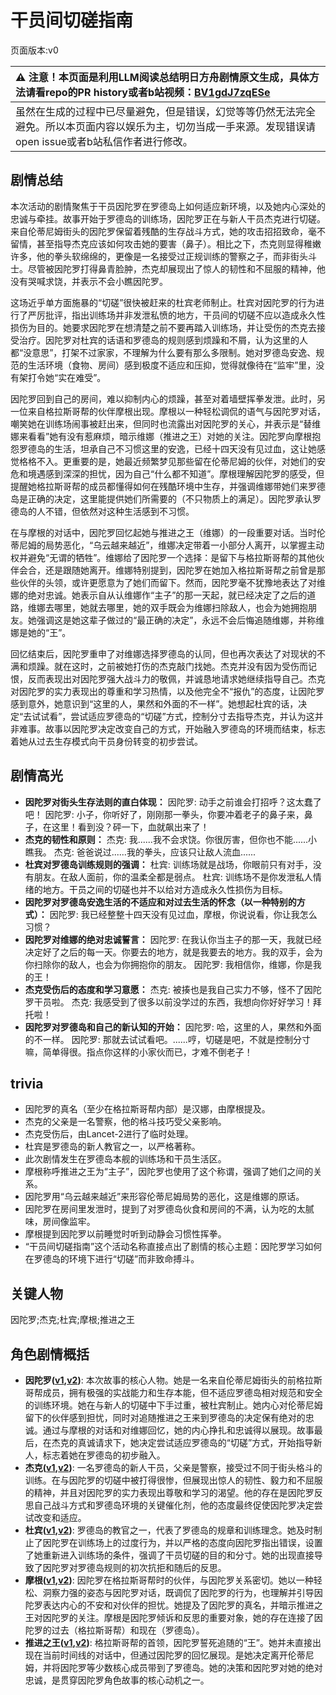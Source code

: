 # 干员间切磋指南
页面版本:v0
 

| :warning: 注意！本页面是利用LLM阅读总结明日方舟剧情原文生成，具体方法请看repo的PR history或者b站视频：[BV1gdJ7zqESe](https://www.bilibili.com/video/BV1gdJ7zqESe/)         |
|:----------------------------|
| 虽然在生成的过程中已尽量避免，但是错误，幻觉等等仍然无法完全避免。所以本页面内容以娱乐为主，切勿当成一手来源。发现错误请open issue或者b站私信作者进行修改。|



## 剧情总结
本次活动的剧情聚焦于干员因陀罗在罗德岛上如何适应新环境，以及她内心深处的忠诚与牵挂。故事开始于罗德岛的训练场，因陀罗正在与新人干员杰克进行切磋。来自伦蒂尼姆街头的因陀罗保留着残酷的生存战斗方式，她的攻击招招致命，毫不留情，甚至指导杰克应该如何攻击她的要害（鼻子）。相比之下，杰克则显得稚嫩许多，他的拳头软绵绵的，更像是一名接受过正规训练的警察之子，而非街头斗士。尽管被因陀罗打得鼻青脸肿，杰克却展现出了惊人的韧性和不屈服的精神，他没有哭喊求饶，并表示不会小瞧因陀罗。

这场近乎单方面施暴的“切磋”很快被赶来的杜宾老师制止。杜宾对因陀罗的行为进行了严厉批评，指出训练场并非发泄私愤的地方，干员间的切磋不应以造成永久性损伤为目的。她要求因陀罗在想清楚之前不要再踏入训练场，并让受伤的杰克去接受治疗。因陀罗对杜宾的话语和罗德岛的规则感到烦躁和不屑，认为这里的人都“没意思”，打架不过家家，不理解为什么要有那么多限制。她对罗德岛安逸、规范的生活环境（食物、房间）感到极度不适应和压抑，觉得就像待在“监牢”里，没有架打令她“实在难受”。

因陀罗回到自己的房间，难以抑制内心的烦躁，甚至对着墙壁挥拳发泄。此时，另一位来自格拉斯哥帮的伙伴摩根出现。摩根以一种轻松调侃的语气与因陀罗对话，嘲笑她在训练场闹事被赶出来，但同时也流露出对因陀罗的关心，并表示是“替维娜来看看”她有没有惹麻烦，暗示维娜（推进之王）对她的关注。因陀罗向摩根抱怨罗德岛的生活，坦承自己不习惯这里的安逸，已经十四天没有见过血，这让她感觉格格不入。更重要的是，她最近频繁梦见那些留在伦蒂尼姆的伙伴，对她们的安危和境遇感到深深的担忧，因为自己“什么都不知道”。摩根理解因陀罗的感受，但提醒她格拉斯哥帮的成员都懂得如何在残酷环境中生存，并强调维娜带她们来罗德岛是正确的决定，这里能提供她们所需要的（不只物质上的满足）。因陀罗承认罗德岛的人不错，但依然对这种生活感到不习惯。

在与摩根的对话中，因陀罗回忆起她与推进之王（维娜）的一段重要对话。当时伦蒂尼姆的局势恶化，“乌云越来越近”，维娜决定带着一小部分人离开，以掌握主动权并避免“无谓的牺牲”。维娜给了因陀罗一个选择：是留下与格拉斯哥帮的其他伙伴会合，还是跟随她离开。维娜特别提到，因陀罗在她加入格拉斯哥帮之前曾是那些伙伴的头领，或许更愿意为了她们而留下。然而，因陀罗毫不犹豫地表达了对维娜的绝对忠诚。她表示自从认维娜作“主子”的那一天起，就已经决定了之后的道路，维娜去哪里，她就去哪里，她的双手既会为维娜扫除敌人，也会为她拥抱朋友。她强调这是她这辈子做过的“最正确的决定”，永远不会后悔追随维娜，并称维娜是她的“王”。

回忆结束后，因陀罗重申了对维娜选择罗德岛的认同，但也再次表达了对现状的不满和烦躁。就在这时，之前被她打伤的杰克敲门找她。杰克并没有因为受伤而记恨，反而表现出对因陀罗强大战斗力的敬佩，并诚恳地请求她继续指导自己。杰克对因陀罗的实力表现出的尊重和学习热情，以及他完全不“报仇”的态度，让因陀罗感到意外，她意识到“这里的人，果然和外面的不一样”。她想起杜宾的话，决定“去试试看”，尝试适应罗德岛的“切磋”方式，控制分寸去指导杰克，并认为这并非难事。故事以因陀罗决定改变自己的方式，开始融入罗德岛的环境而结束，标志着她从过去生存模式向干员身份转变的初步尝试。
## 剧情高光
*   **因陀罗对街头生存法则的直白体现：**
    因陀罗: 动手之前谁会打招呼？这太蠢了吧！
    因陀罗: 小子，你听好了，刚刚那一拳头，你要冲着老子的鼻子来，鼻子，在这里！看到没？砰一下，血就飙出来了！
*   **杰克的韧性和原则：**
    杰克: 我......我不会求饶。你很厉害，但你也不能......小瞧我。
    杰克: 爸爸说过......我的拳头，应该只让敌人流血......
*   **杜宾对罗德岛训练规则的强调：**
    杜宾: 训练场就是战场，你眼前只有对手，没有朋友。在敌人面前，你的温柔全都是弱点。
    杜宾: 训练场不是你发泄私人情绪的地方。干员之间的切磋也并不以给对方造成永久性损伤为目标。
*   **因陀罗对罗德岛安逸生活的不适应和对过去生活的怀念（以一种特别的方式）：**
    因陀罗: 我已经整整十四天没有见过血，摩根，你说说看，你让我怎么习惯？
*   **因陀罗对维娜的绝对忠诚誓言：**
    因陀罗: 在我认你当主子的那一天，我就已经决定好了之后的每一天。你要去的地方，就是我要去的地方。我的双手，会为你扫除你的敌人，也会为你拥抱你的朋友。
    因陀罗: 我相信你，维娜，你是我的王！
*   **杰克受伤后的态度和学习意愿：**
    杰克: 被揍也是我自己实力不够，怪不了因陀罗干员啦。
    杰克: 我感受到了很多以前没学过的东西，我想向你好好学习！拜托啦！
*   **因陀罗对罗德岛和自己的新认知的开始：**
    因陀罗: 哈，这里的人，果然和外面的不一样。
    因陀罗: 那就去试试看吧。......哼，切磋是吧，不就是控制分寸嘛，简单得很。指点你这样的小家伙而已，才难不倒老子！
## trivia
*   因陀罗的真名（至少在格拉斯哥帮内部）是汉娜，由摩根提及。
*   杰克的父亲是一名警察，他的格斗技巧受父亲影响。
*   杰克受伤后，由Lancet-2进行了临时处理。
*   杜宾是罗德岛的新人教官之一，以严格著称。
*   此次剧情发生在罗德岛本舰的训练场和干员生活区。
*   摩根称呼推进之王为“主子”，因陀罗也使用了这个称谓，强调了她们之间的关系。
*   因陀罗用“乌云越来越近”来形容伦蒂尼姆局势的恶化，这是维娜的原话。
*   因陀罗在房间里发泄时，提到了对罗德岛伙食和房间的不满，认为吃的太腻味，房间像监牢。
*   摩根提到因陀罗以前睡觉时听到动静会习惯性挥拳。
*   “干员间切磋指南”这个活动名称直接点出了剧情的核心主题：因陀罗学习如何在罗德岛的环境下进行“切磋”而非致命搏斗。
## 关键人物
因陀罗;杰克;杜宾;摩根;推进之王
## 角色剧情概括
-   **因陀罗([v1](../chars/char_155_tiger.md),[v2](../char_v3/char_155_tiger.md))**: 本次故事的核心人物。她是一名来自伦蒂尼姆街头的前格拉斯哥帮成员，拥有极强的实战能力和生存本能，但不适应罗德岛相对规范和安全的训练环境。她在与新人的切磋中下手过重，被杜宾制止。她内心对伦蒂尼姆留下的伙伴感到担忧，同时对追随推进之王来到罗德岛的决定保有绝对的忠诚。通过与摩根的对话和对维娜回忆，她的内心挣扎和忠诚得以展现。故事最后，在杰克的真诚请求下，她决定尝试适应罗德岛的“切磋”方式，开始指导新人，标志着她在罗德岛的初步融入。
-   **杰克([v1](../chars/char_347_jaksel.md),[v2](../char_v3/char_347_jaksel.md))**: 一名罗德岛的新人干员，父亲是警察，接受过不同于街头格斗的训练。在与因陀罗的切磋中被打得很惨，但展现出惊人的韧性、毅力和不屈服的精神，并且对因陀罗的实力表现出尊敬和学习的渴望。他的存在是因陀罗反思自己战斗方式和罗德岛环境的关键催化剂，他的态度最终促使因陀罗决定尝试改变和适应。
-   **杜宾([v1](../chars/char_130_doberm.md),[v2](../char_v3/char_130_doberm.md))**: 罗德岛的教官之一，代表了罗德岛的规章和训练理念。她及时制止了因陀罗在训练场上的过度行为，并以严格的态度向因陀罗指出错误，设置了她重新进入训练场的条件，强调了干员切磋的目的和分寸。她的出现直接导致了因陀罗对罗德岛规则的初次抗拒和随后的反思。
-   **摩根([v1](../chars/char_154_morgan.md),[v2](../char_v3/char_154_morgan.md))**: 因陀罗在格拉斯哥帮时的伙伴，与因陀罗关系密切。她以一种轻松、洞察力强的姿态与因陀罗对话，既调侃了因陀罗的行为，也理解并引导因陀罗表达内心的不安和对伙伴的担忧。她提及了因陀罗的真名，并暗示推进之王对因陀罗的关注。摩根是因陀罗倾诉和反思的重要对象，她的存在连接了因陀罗的过去（格拉斯哥帮）和现在（罗德岛）。
-   **推进之王([v1](../chars/char_112_siege.md),[v2](../char_v3/char_112_siege.md))**: 格拉斯哥帮的首领，因陀罗誓死追随的“王”。她并未直接出现在当前时间线的对话中，但通过因陀罗的回忆展现。是她决定离开伦蒂尼姆，并将因陀罗等少数核心成员带到了罗德岛。她的决策和因陀罗对她的绝对忠诚，是贯穿因陀罗角色故事的核心动机之一。